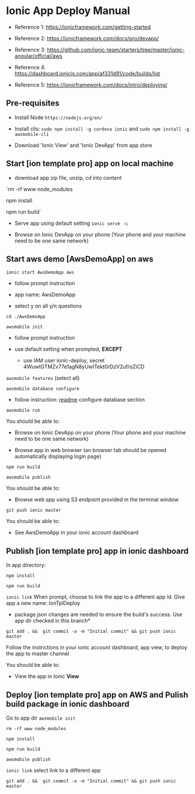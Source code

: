 # Ionic App Deploy Manual

* Reference 1: <https://ionicframework.com/getting-started>

* Reference 2: <https://ionicframework.com/docs/pro/devapp/>

* Reference 3: <https://github.com/ionic-team/starters/tree/master/ionic-angular/official/aws>

* Reference 4: <https://dashboard.ionicjs.com/app/af331d91/code/builds/list>

* Reference 5: <https://ionicframework.com/docs/intro/deploying/>

## Pre-requisites
* Install Node
  `https://nodejs.org/en/`

* Install clis:
  `sudo npm install -g cordova ionic`
  and
  `sudo npm install -g awsmobile-cli`

* Download 'Ionic View' and 'Ionic DevApp' from app store

## Start [ion template pro] app on local machine

* download app zip file, unzip, cd into content

`rm -rf www node_modules

npm install

npm run build`

* Serve app using default setting
  `ionic serve -c`

* Browse on Ionic DevApp on your phone (Your phone and your machine need to be one same network)

## Start aws demo [AwsDemoApp] on aws

`ionic start AwsDemoApp aws` 

  * follow prompt instruction 

  * app name: AwsDemoApp

  * select y on all y/n questions

`cd ./AwsDemoApp`

`awsmobile init`

  * follow prompt instruction 

  * use default setting when prompted, **EXCEPT**

    * use IAM user ionic-deploy, secret 4WuwtGTMZv77e1agN8yUwITekt0rDzV2uf/oZiCD

`awsmobile features` (select all)

`awsmobile database configure`

  * follow instruction: [readme](https://github.com/ionic-team/starters/tree/master/ionic-angular/official/aws#creating-aws-mobile-hub-project) configure database section
  
`awsmobile run`

You should be able to:

* Browse on Ionic DevApp on your phone (Your phone and your machine need to be one same network)

* Browse app in web browser (an browser tab should be opened automatically displaying login page)

`npm run build`

`awsmobile publish`

You should be able to:

* Browse web app using S3 endpoint provided in the terminal window

`git push ionic master`

You should be able to:

* See AwsDemoApp in your ionic account dashboard

## Publish [ion template pro] app in ionic dashboard

In app directory:

`npm install`

`npm run build`

`ionic link`
When prompt, choose to link the app to a different app id.
Give app a new name: IonTplDeploy

* package.json changes are needed to ensure the build's success. Use app dir checked in this branch*

`git add . &&  git commit -a -m "Initial commit" && git push ionic master`

Follow the instrictions in your ionic account dashboard, app view, to deploy the app to master channel

You should be able to:

* View the app in Ionic **View**

## Deploy [ion template pro] app on AWS and Pulish build package in ionic dashboard

Go to app dir
`awsmobile init`

`rm -rf www node_modules`

`npm install`

`npm run build`

`awsmobile publish`

`ionic link` select link to a different app

`git add . &&  git commit -a -m "Initial commit" && git push ionic master`


